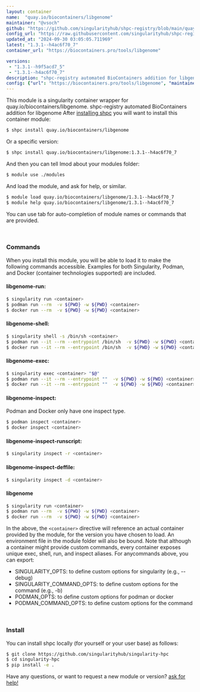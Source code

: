```yaml
---
layout: container
name:  "quay.io/biocontainers/libgenome"
maintainer: "@vsoch"
github: "https://github.com/singularityhub/shpc-registry/blob/main/quay.io/biocontainers/libgenome/container.yaml"
config_url: "https://raw.githubusercontent.com/singularityhub/shpc-registry/main/quay.io/biocontainers/libgenome/container.yaml"
updated_at: "2024-09-30 03:05:05.711969"
latest: "1.3.1--h4ac6f70_7"
container_url: "https://biocontainers.pro/tools/libgenome"

versions:
 - "1.3.1--h9f5acd7_5"
 - "1.3.1--h4ac6f70_7"
description: "shpc-registry automated BioContainers addition for libgenome"
config: {"url": "https://biocontainers.pro/tools/libgenome", "maintainer": "@vsoch", "description": "shpc-registry automated BioContainers addition for libgenome", "latest": {"1.3.1--h4ac6f70_7": "sha256:6550787b273bebe18f74aa10f7bc34e5b0133e6e6b2a11c63fc13d7618451979"}, "tags": {"1.3.1--h9f5acd7_5": "sha256:aaa664a489c0b3461ffbe63941ba94c16976237f1904b12a019dac0b837f6d1a", "1.3.1--h4ac6f70_7": "sha256:6550787b273bebe18f74aa10f7bc34e5b0133e6e6b2a11c63fc13d7618451979"}, "docker": "quay.io/biocontainers/libgenome"}
---
```


This module is a singularity container wrapper for quay.io/biocontainers/libgenome.
shpc-registry automated BioContainers addition for libgenome
After [installing shpc](#install) you will want to install this container module:


```bash
$ shpc install quay.io/biocontainers/libgenome
```

Or a specific version:

```bash
$ shpc install quay.io/biocontainers/libgenome:1.3.1--h4ac6f70_7
```

And then you can tell lmod about your modules folder:

```bash
$ module use ./modules
```

And load the module, and ask for help, or similar.

```bash
$ module load quay.io/biocontainers/libgenome/1.3.1--h4ac6f70_7
$ module help quay.io/biocontainers/libgenome/1.3.1--h4ac6f70_7
```

You can use tab for auto-completion of module names or commands that are provided.

<br>

### Commands

When you install this module, you will be able to load it to make the following commands accessible.
Examples for both Singularity, Podman, and Docker (container technologies supported) are included.

#### libgenome-run:

```bash
$ singularity run <container>
$ podman run --rm  -v ${PWD} -w ${PWD} <container>
$ docker run --rm  -v ${PWD} -w ${PWD} <container>
```

#### libgenome-shell:

```bash
$ singularity shell -s /bin/sh <container>
$ podman run --it --rm --entrypoint /bin/sh  -v ${PWD} -w ${PWD} <container>
$ docker run --it --rm --entrypoint /bin/sh  -v ${PWD} -w ${PWD} <container>
```

#### libgenome-exec:

```bash
$ singularity exec <container> "$@"
$ podman run --it --rm --entrypoint ""  -v ${PWD} -w ${PWD} <container> "$@"
$ docker run --it --rm --entrypoint ""  -v ${PWD} -w ${PWD} <container> "$@"
```

#### libgenome-inspect:

Podman and Docker only have one inspect type.

```bash
$ podman inspect <container>
$ docker inspect <container>
```

#### libgenome-inspect-runscript:

```bash
$ singularity inspect -r <container>
```

#### libgenome-inspect-deffile:

```bash
$ singularity inspect -d <container>
```



#### libgenome

```bash
$ singularity run <container>
$ podman run --rm  -v ${PWD} -w ${PWD} <container>
$ docker run --rm  -v ${PWD} -w ${PWD} <container>
```


In the above, the `<container>` directive will reference an actual container provided
by the module, for the version you have chosen to load. An environment file in the
module folder will also be bound. Note that although a container
might provide custom commands, every container exposes unique exec, shell, run, and
inspect aliases. For anycommands above, you can export:

 - SINGULARITY_OPTS: to define custom options for singularity (e.g., --debug)
 - SINGULARITY_COMMAND_OPTS: to define custom options for the command (e.g., -b)
 - PODMAN_OPTS: to define custom options for podman or docker
 - PODMAN_COMMAND_OPTS: to define custom options for the command

<br>

### Install

You can install shpc locally (for yourself or your user base) as follows:

```bash
$ git clone https://github.com/singularityhub/singularity-hpc
$ cd singularity-hpc
$ pip install -e .
```

Have any questions, or want to request a new module or version? [ask for help!](https://github.com/singularityhub/singularity-hpc/issues)